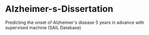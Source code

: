# Alzheimer-s-Dissertation
Predicting the onset of Alzheimer's disease 5 years in advance with supervised machine (SAIL Database)
